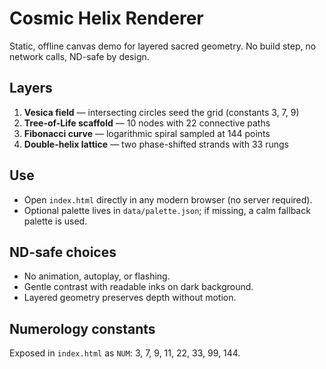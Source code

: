 # Cosmic Helix Renderer

Static, offline canvas demo for layered sacred geometry. No build step, no network calls, ND-safe by design.

## Layers
1. **Vesica field** — intersecting circles seed the grid (constants 3, 7, 9)
2. **Tree-of-Life scaffold** — 10 nodes with 22 connective paths
3. **Fibonacci curve** — logarithmic spiral sampled at 144 points
4. **Double-helix lattice** — two phase-shifted strands with 33 rungs

## Use
- Open `index.html` directly in any modern browser (no server required).
- Optional palette lives in `data/palette.json`; if missing, a calm fallback palette is used.

## ND-safe choices
- No animation, autoplay, or flashing.
- Gentle contrast with readable inks on dark background.
- Layered geometry preserves depth without motion.

## Numerology constants
Exposed in `index.html` as `NUM`: 3, 7, 9, 11, 22, 33, 99, 144.
